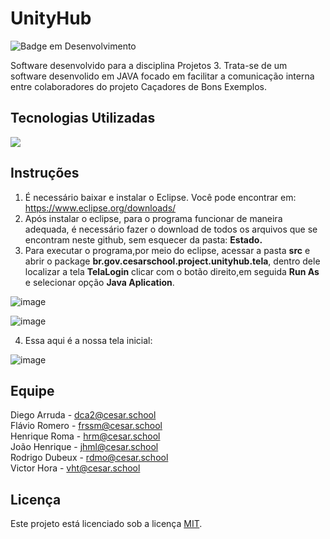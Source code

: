 # UnityHub
![Badge em Desenvolvimento](http://img.shields.io/static/v1?label=STATUS&message=EM%20DESENVOLVIMENTO&color=GREEN&style=flat-square)

Software desenvolvido para a disciplina Projetos 3.
Trata-se de um software desenvolido em JAVA focado em facilitar a comunicação interna entre colaboradores do projeto Caçadores de Bons Exemplos.

<h2> Tecnologias Utilizadas </h2>
<p dir="auto">
  <a target="_blank" rel="noopener noreferrer nofollow" href="https://img.shields.io/badge/Java-ED8B00?style=for-the-badge&logo=openjdk&logoColor=white">
    <img src="https://img.shields.io/badge/Java-ED8B00?style=for-the-badge&logo=openjdk&logoColor=white" style="max-width: 100%;">
  </a>  
  </a>
</p> 

## Instruções
1. É necessário baixar e instalar o Eclipse. Você pode encontrar em: https://www.eclipse.org/downloads/
2. Após instalar o eclipse, para o programa funcionar de maneira adequada, é necessário fazer o download de todos os arquivos que se encontram neste github, sem esquecer da pasta: **Estado.**
3. Para executar o programa,por meio do eclipse, acessar a pasta **src** e abrir o package **br.gov.cesarschool.project.unityhub.tela**, dentro dele localizar a tela **TelaLogin** clicar com o botão direito,em seguida **Run As** e selecionar opção **Java Aplication**.

 ![image](https://github.com/Cenafowzin/UnityHub/assets/101901740/71adf941-fecf-47af-bf2f-da3a0e6ba2cd)

![image](https://github.com/Cenafowzin/UnityHub/assets/101901740/7f895dec-683b-40ee-905f-aabc1fa7a8d3)

4. Essa aqui é a nossa tela inicial:

![image](https://github.com/Cenafowzin/UnityHub/assets/101901740/cf06765f-62db-43f5-b825-0286f8ff2053)


## Equipe

Diego Arruda - dca2@cesar.school<br/> 
Flávio Romero - frssm@cesar.school<br/> 
Henrique Roma - hrm@cesar.school<br/> 
João Henrique - jhml@cesar.school<br/> 
Rodrigo Dubeux - rdmo@cesar.school<br/>
Victor Hora - vht@cesar.school

## Licença
Este projeto está licenciado sob a licença [MIT](https://github.com/flavio-muniz/MALO---fds-2023.1/blob/main/LICENSE).
